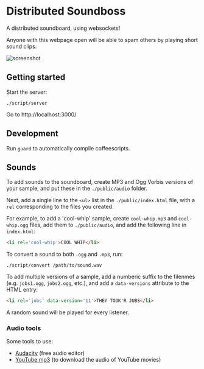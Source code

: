 # Distributed Soundboss

A distributed soundboard, using websockets!

Anyone with this webpage open will be able to spam others by playing short sound clips.

![screenshot](https://github.com/dkln/soundboss/raw/master/screenshot.jpg)

## Getting started

Start the server:

    ./script/server

Go to http://localhost:3000/

## Development

Run `guard` to automatically compile coffeescripts.

## Sounds

To add sounds to the soundboard, create MP3 and Ogg Vorbis versions of your sample,
and put these in the `./public/audio` folder.

Next, add a single line to the `<ul>` list in the `./public/index.html` file, with
a `rel` corresponding to the files you created.

For example, to add a 'cool-whip' sample, create `cool-whip.mp3` and `cool-whip.ogg`
files, add them to `./public/audio`, and add the following line in `index.html`:

``` html
<li rel='cool-whip'>COOL WHIP</li>
```

To convert a sound to both `.ogg` and `.mp3`, run:

    ./script/convert /path/to/sound.wav

To add multiple versions of a sample, add a numberic suffix to the filenmes
(e.g. `jobs1.ogg`, `jobs2.ogg`, etc.), and add a `data-versions` attribute to
the HTML entry:

``` html
<li rel='jobs' data-version='11'>THEY TOOK'R JUBS</li>
```

A random sound will be played for every listener.

### Audio tools

Some tools to use:

* [Audacity](http://audacity.sourceforge.net/download/) (free audio editor)
* [YouTube mp3](http://youtube-mp3.org) (to download the audio of YouTube movies)

